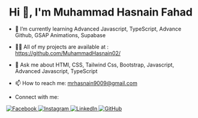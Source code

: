 <h1 align="center"><strong>Hi 👋, I'm Muhammad Hasnain Fahad</strong></h1>
          
- 🌱 I’m currently learning Advanced Javascript, TypeScript, Advance Github, GSAP Animations, Supabase
  
- 👨‍💻 All of my projects are available at : https://github.com/MuhammadHasnain02/
  
- 💬 Ask me about HTMl, CSS, Tailwind Css, Bootstrap, Javascript, Advanced Javascript, TypeScript
  
- 📫 How to reach me: mrhasnain9009@gmail.com
  
- Connect with me:
<p>
  <!-- Facebook -->
  <a href="https://www.facebook.com/hasnain.fahad.52/" target="_blank">
    <img src="https://img.icons8.com/color/48/000000/facebook.png" alt="Facebook"/>
  </a>
  <!-- Instagram -->
  <a href="https://www.instagram.com/muh_hasnain/" target="_blank">
    <img src="https://img.icons8.com/fluency/48/000000/instagram-new.png" alt="Instagram"/>
  </a>
  <!-- LinkedIn -->
  <a href="https://www.linkedin.com/in/" target="_blank">
    <img src="https://img.icons8.com/color/48/000000/linkedin.png" alt="LinkedIn"/>
  </a>
  <!-- GitHub -->
  <a href="https://github.com/MuhammadHasnain02" target="_blank">
    <img src="https://img.icons8.com/ios-glyphs/48/000000/github.png" alt="GitHub"/>
  </a>
</p>
<!--
**MuhammadHasnain02/MuhammadHasnain02** is a ✨ _special_ ✨ repository because its `README.md` (this file) appears on your GitHub profile.

Here are some ideas to get you started:

- 🔭 I’m currently working on ...
- 🌱 I’m currently learning Advanced Javascript, TypeScript, Advance Github, GSAP Animations, Supabase
- 👨‍💻 All of my projects are available at : https://github.com/MuhammadHasnain02/
- 👯 I’m looking to collaborate on ...
- 🤔 I’m looking for help with ...
- 💬 Ask me about HTMl, CSS, Tailwind Css, Bootstrap, Javascript, Advanced Javascript, TypeScript
- 📫 How to reach me: mrhasnain9009@gmail.com
- Connect with me:
- 😄 Pronouns: ...
- ⚡ Fun fact: ...
-->
